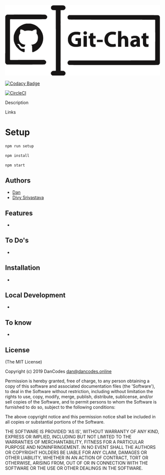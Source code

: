 [![image](./src/public/assets/images/logo.png)](https://dancodes.online)

[![Codacy Badge](https://api.codacy.com/project/badge/Grade/15025ce27628484fbe0ced9c837811ca)](https://www.codacy.com?utm_source=github.com&amp;utm_medium=referral&amp;utm_content=MayorChano/NodeJS&amp;utm_campaign=Badge_Grade)

[![CircleCI](https://circleci.com/gh/dan-divy/git-chat.svg?style=svg)](https://circleci.com/gh/dan-divy/git-chat)

Description

Links

# Setup

```npm run setup```

```npm install```

```npm start```

## Authors
- [Dan](https://github.com/MayorChano)
- [Divy Srivastava](https://github.com/DivySrivastava)

## Features

* 

## To Do's

* 

## Installation

* 

## Local Development

* 

## To know

* 

## License

(The MIT License)

Copyright (c) 2019 DanCodes <dan@dancodes.online>

Permission is hereby granted, free of charge, to any person obtaining
a copy of this software and associated documentation files (the
'Software'), to deal in the Software without restriction, including
without limitation the rights to use, copy, modify, merge, publish,
distribute, sublicense, and/or sell copies of the Software, and to
permit persons to whom the Software is furnished to do so, subject to
the following conditions:

The above copyright notice and this permission notice shall be
included in all copies or substantial portions of the Software.

THE SOFTWARE IS PROVIDED 'AS IS', WITHOUT WARRANTY OF ANY KIND,
EXPRESS OR IMPLIED, INCLUDING BUT NOT LIMITED TO THE WARRANTIES OF
MERCHANTABILITY, FITNESS FOR A PARTICULAR PURPOSE AND NONINFRINGEMENT.
IN NO EVENT SHALL THE AUTHORS OR COPYRIGHT HOLDERS BE LIABLE FOR ANY
CLAIM, DAMAGES OR OTHER LIABILITY, WHETHER IN AN ACTION OF CONTRACT,
TORT OR OTHERWISE, ARISING FROM, OUT OF OR IN CONNECTION WITH THE
SOFTWARE OR THE USE OR OTHER DEALINGS IN THE SOFTWARE.
